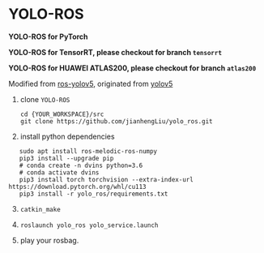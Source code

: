 # YOLO-ROS

**YOLO-ROS for PyTorch**

**YOLO-ROS for TensorRT, please checkout for branch `tensorrt`**

**YOLO-ROS for HUAWEI ATLAS200, please checkout for branch `atlas200`**

Modified from [ros-yolov5](https://github.com/OuyangJunyuan/ros-yolov5), originated from [yolov5](https://github.com/ultralytics/yolov5)

1. clone `YOLO-ROS`
   ```
   cd {YOUR_WORKSPACE}/src
   git clone https://github.com/jianhengLiu/yolo_ros.git
   ```

2. install python dependencies
```
   sudo apt install ros-melodic-ros-numpy
   pip3 install --upgrade pip
   # conda create -n dvins python=3.6
   # conda activate dvins
   pip3 install torch torchvision --extra-index-url https://download.pytorch.org/whl/cu113
   pip3 install -r yolo_ros/requirements.txt
```
3. `catkin_make`

4. `roslaunch yolo_ros yolo_service.launch`

5. play your rosbag.
